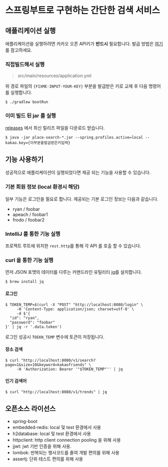 # 스프링부트로 구현하는 간단한 검색 서비스



## 애플리케이션 실행

애플리케이션을 실행하려면 카카오 오픈 API키가 **반드시** 필요합니다. 발급 방법은 [여기](https://developers.kakao.com/docs/latest/ko/getting-started/app)를 참고하세요.



### 직접빌드해서 실행

> src/main/resources/application.yml

위 경로 파일의 `{FIXME-INPUT-YOUR-KEY}` 부분을 발급받은 키로 교체 후 다음 명령어를 실행합니다.

```shell
$ ./gradlew bootRun
```



### 이미 빌드 된 jar 를 실행

[releases](https://github.com/onoctober/place-search/releases) 에서 최신 릴리즈 파일을 다운로드 받습니다.

```shell
$ java -jar place-search-*.jar --spring.profiles.active=local --kakao.key={이부분을발급받은키입력}
```






## 기능 사용하기

성공적으로 애플리케이션이 실행되었다면 제공 되는 기능을 사용할 수 있습니다.



### 기본 회원 정보 (local 환경시 해당)

일부 기능은 로그인을 필요로 합니다. 제공되는 기본 로그인 정보는 다음과 같습니다. 

- ryan / foobar
- apeach / foobar1
- frodo / foobar2



### IntelliJ 를 통한 기능 실행

프로젝트 루트에 위치한 `rest.http`를 통해 각 API 를 호출 할 수 있습니다.



### curl 을 통한 기능 실행

먼저 JSON 포맷의 데이터를 다루는 커맨드라인 유틸리티 [jq](https://www.44bits.io/ko/post/cli_json_processor_jq_basic_syntax#%EB%93%A4%EC%96%B4%EA%B0%80%EB%A9%B0-%EC%BB%A4%EB%A7%A8%EB%93%9C%EB%9D%BC%EC%9D%B8-json-%ED%94%84%EB%A1%9C%EC%84%B8%EC%84%9C-jq)를 설치합니다.

```shell
$ brew install jq
```



#### 로그인

```shell
$ TOKEN_TEMP=$(curl -X "POST" "http://localhost:8080/login" \
     -H 'Content-Type: application/json; charset=utf-8' \
     -d $'{
  "id": "ryan",
  "password": "foobar"
}' | jq -r '.data.token')
```

로그인 성공시 `TOEKN_TEMP` 변수에 토큰이 저장됩니다.



#### 장소 검색

```shell
$ curl "http://localhost:8080/v1/search?page=1&size=10&keyword=kakaofriends" \
     -H 'Authorization: Bearer '"$TOKEN_TEMP"'' | jq
```



#### 인기 검색어

```shell
$ curl "http://localhost:8080/v1/trends" | jq
```





## 오픈소스 라이선스

- spring-boot
- embedded-redis: local 및 test 환경에서 사용
- h2database: local 및 test 환경에서 사용
- httpclient: http client connection pooling 을 위해 사용
- jjwt: jwt 기반 인증을 위해 사용.
- lombok: 반복되는 행사코드를 줄여 개발 편의를 위해 사용
- assertj: 단위 테스트 편의를 위해 사용